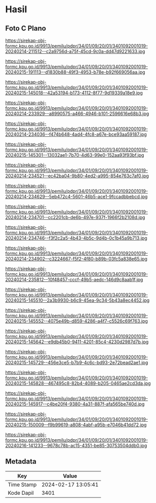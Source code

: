 # Hasil

## Foto C Plano

https://sirekap-obj-formc.kpu.go.id/9913/pemilu/pdpr/34/01/09/20/01/3401092001019-20240214-211512--c2a9756d-a75f-45cd-9c0a-dd47d9221633.jpg

https://sirekap-obj-formc.kpu.go.id/9913/pemilu/pdpr/34/01/09/20/01/3401092001019-20240215-191113--d1830b88-49f3-4953-b78e-b92f669056aa.jpg

https://sirekap-obj-formc.kpu.go.id/9913/pemilu/pdpr/34/01/09/20/01/3401092001019-20240215-145018--42a53194-b173-4112-8f77-9d19339a18e9.jpg

https://sirekap-obj-formc.kpu.go.id/9913/pemilu/pdpr/34/01/09/20/01/3401092001019-20240214-233929--a8990575-a466-4946-b101-2596616e68b3.jpg

https://sirekap-obj-formc.kpu.go.id/9913/pemilu/pdpr/34/01/09/20/01/3401092001019-20240214-234036--f474b648-4ad4-4fc8-a67e-bce93aa59187.jpg

https://sirekap-obj-formc.kpu.go.id/9913/pemilu/pdpr/34/01/09/20/01/3401092001019-20240215-145301--13032ae1-7b70-4d63-99e0-152aa93f93bf.jpg

https://sirekap-obj-formc.kpu.go.id/9913/pemilu/pdpr/34/01/09/20/01/3401092001019-20240214-234521--ec42ba04-9b80-4ed2-a995-854e763c7af0.jpg

https://sirekap-obj-formc.kpu.go.id/9913/pemilu/pdpr/34/01/09/20/01/3401092001019-20240214-234629--5eb472c4-5601-46b5-ace1-9fccadbbebcd.jpg

https://sirekap-obj-formc.kpu.go.id/9913/pemilu/pdpr/34/01/09/20/01/3401092001019-20240214-234701--cc2201cb-de6b-497e-937f-1966f2b2108d.jpg

https://sirekap-obj-formc.kpu.go.id/9913/pemilu/pdpr/34/01/09/20/01/3401092001019-20240214-234746--f3f2c2a5-4b43-4b5c-9d4b-0c1b45a9b713.jpg

https://sirekap-obj-formc.kpu.go.id/9913/pemilu/pdpr/34/01/09/20/01/3401092001019-20240214-234902--c3224667-f5f2-4f80-b89b-03fc5a838e65.jpg

https://sirekap-obj-formc.kpu.go.id/9913/pemilu/pdpr/34/01/09/20/01/3401092001019-20240214-235812--10f48457-cccf-49b5-aedc-146d9c8aab1f.jpg

https://sirekap-obj-formc.kpu.go.id/9913/pemilu/pdpr/34/01/09/20/01/3401092001019-20240215-145510--2a3b9930-b6c9-45ea-9c34-5b43a8ec4452.jpg

https://sirekap-obj-formc.kpu.go.id/9913/pemilu/pdpr/34/01/09/20/01/3401092001019-20240215-145552--4075e49b-d859-4286-a4f7-c5526c69f763.jpg

https://sirekap-obj-formc.kpu.go.id/9913/pemilu/pdpr/34/01/09/20/01/3401092001019-20240215-145642--e9db45b0-9411-4201-85c4-4230d2987d7b.jpg

https://sirekap-obj-formc.kpu.go.id/9913/pemilu/pdpr/34/01/09/20/01/3401092001019-20240215-145729--456e3ce5-b7b9-4c6c-bd93-2e72bead2ae1.jpg

https://sirekap-obj-formc.kpu.go.id/9913/pemilu/pdpr/34/01/09/20/01/3401092001019-20240215-145828--467495c8-82b4-4089-b205-0465ae2cd3da.jpg

https://sirekap-obj-formc.kpu.go.id/9913/pemilu/pdpr/34/01/09/20/01/3401092001019-20240215-145917--c4be20f4-9380-4a31-887f-afa565be740d.jpg

https://sirekap-obj-formc.kpu.go.id/9913/pemilu/pdpr/34/01/09/20/01/3401092001019-20240215-150009--f9b99619-a808-4abf-a95b-e7046b41dd72.jpg

https://sirekap-obj-formc.kpu.go.id/9913/pemilu/pdpr/34/01/09/20/01/3401092001019-20240216-141233--9678c78b-ac15-4351-be85-30753504ddb0.jpg


## Metadata

| Key        | Value               |
| ---------- | ------------------- |
| Time Stamp | 2024-02-17 13:05:41 |
| Kode Dapil | 3401                |



